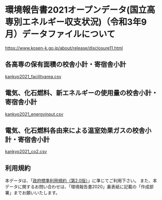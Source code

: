 # 環境報告書2021オープンデータ(国立高専別エネルギー収支状況)（令和3年9月）データファイルについて

https://www.kosen-k.go.jp/about/release/disclosure11.html

## 各高専の保有面積の校舎小計・寄宿舎小計

[kankyo2021_facilityarea.csv](kankyo2021_facilityarea.csv)

## 電気、化石燃料、新エネルギーの使用量の校舎小計・寄宿舎小計

[kankyo2021_energyinput.csv](kankyo2021_energyinput.csv)

## 電気、化石燃料各由来による温室効果ガスの校舎小計・寄宿舎小計

[kankyo2021_co2.csv](kankyo2021_co2.csv)

## 利用規約

本データは、「[政府標準利用規約（第2.0版）](https://cio.go.jp/sites/default/files/uploads/documents/opendata_nijiriyou_betten1.pdf)」に準じてご利用下さい。
また、本データに関するお問い合わせは、「環境報告書2020」裏表紙に記載の「作成部署」までお願いいたします。
